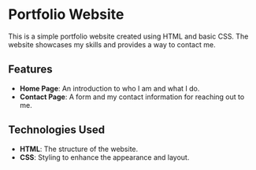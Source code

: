 

# Portfolio Website

This is a simple portfolio website created using HTML and basic CSS. The website showcases my skills and provides a way to contact me.

## Features

- **Home Page**: An introduction to who I am and what I do.
- **Contact Page**: A form and my contact information for reaching out to me.

## Technologies Used

- **HTML**: The structure of the website.
- **CSS**: Styling to enhance the appearance and layout.
